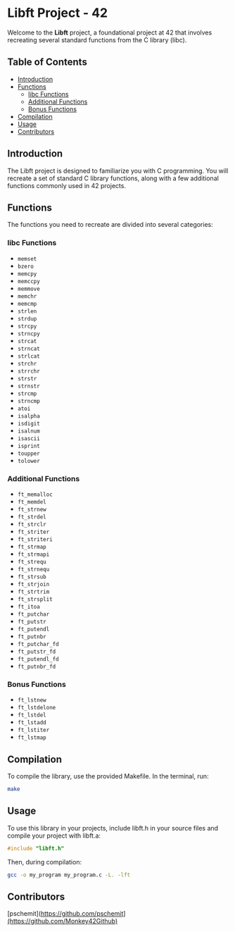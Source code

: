 # Libft Project - 42

Welcome to the **Libft** project, a foundational project at 42 that involves recreating several standard functions from the C library (libc).

## Table of Contents

- [Introduction](#introduction)
- [Functions](#functions)
  - [libc Functions](#libc-functions)
  - [Additional Functions](#additional-functions)
  - [Bonus Functions](#bonus-functions)
- [Compilation](#compilation)
- [Usage](#usage)
- [Contributors](#contributors)

## Introduction

The Libft project is designed to familiarize you with C programming. You will recreate a set of standard C library functions, along with a few additional functions commonly used in 42 projects.

## Functions

The functions you need to recreate are divided into several categories:

### libc Functions

- `memset`
- `bzero`
- `memcpy`
- `memccpy`
- `memmove`
- `memchr`
- `memcmp`
- `strlen`
- `strdup`
- `strcpy`
- `strncpy`
- `strcat`
- `strncat`
- `strlcat`
- `strchr`
- `strrchr`
- `strstr`
- `strnstr`
- `strcmp`
- `strncmp`
- `atoi`
- `isalpha`
- `isdigit`
- `isalnum`
- `isascii`
- `isprint`
- `toupper`
- `tolower`

### Additional Functions

- `ft_memalloc`
- `ft_memdel`
- `ft_strnew`
- `ft_strdel`
- `ft_strclr`
- `ft_striter`
- `ft_striteri`
- `ft_strmap`
- `ft_strmapi`
- `ft_strequ`
- `ft_strnequ`
- `ft_strsub`
- `ft_strjoin`
- `ft_strtrim`
- `ft_strsplit`
- `ft_itoa`
- `ft_putchar`
- `ft_putstr`
- `ft_putendl`
- `ft_putnbr`
- `ft_putchar_fd`
- `ft_putstr_fd`
- `ft_putendl_fd`
- `ft_putnbr_fd`

### Bonus Functions

- `ft_lstnew`
- `ft_lstdelone`
- `ft_lstdel`
- `ft_lstadd`
- `ft_lstiter`
- `ft_lstmap`

## Compilation

To compile the library, use the provided Makefile. In the terminal, run:

```sh
make
```

## Usage
To use this library in your projects, include libft.h in your source files and compile your project with libft.a:
```c
#include "libft.h"
```

Then, during compilation:
```sh
gcc -o my_program my_program.c -L. -lft
```

## Contributors
[pschemit](https://github.com/pschemit](https://github.com/Monkey42Github)
